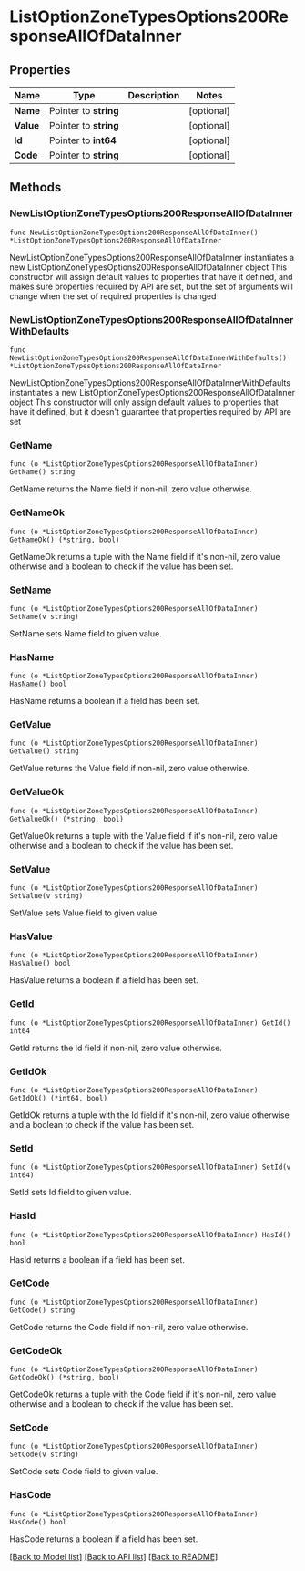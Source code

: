 # ListOptionZoneTypesOptions200ResponseAllOfDataInner

## Properties

Name | Type | Description | Notes
------------ | ------------- | ------------- | -------------
**Name** | Pointer to **string** |  | [optional] 
**Value** | Pointer to **string** |  | [optional] 
**Id** | Pointer to **int64** |  | [optional] 
**Code** | Pointer to **string** |  | [optional] 

## Methods

### NewListOptionZoneTypesOptions200ResponseAllOfDataInner

`func NewListOptionZoneTypesOptions200ResponseAllOfDataInner() *ListOptionZoneTypesOptions200ResponseAllOfDataInner`

NewListOptionZoneTypesOptions200ResponseAllOfDataInner instantiates a new ListOptionZoneTypesOptions200ResponseAllOfDataInner object
This constructor will assign default values to properties that have it defined,
and makes sure properties required by API are set, but the set of arguments
will change when the set of required properties is changed

### NewListOptionZoneTypesOptions200ResponseAllOfDataInnerWithDefaults

`func NewListOptionZoneTypesOptions200ResponseAllOfDataInnerWithDefaults() *ListOptionZoneTypesOptions200ResponseAllOfDataInner`

NewListOptionZoneTypesOptions200ResponseAllOfDataInnerWithDefaults instantiates a new ListOptionZoneTypesOptions200ResponseAllOfDataInner object
This constructor will only assign default values to properties that have it defined,
but it doesn't guarantee that properties required by API are set

### GetName

`func (o *ListOptionZoneTypesOptions200ResponseAllOfDataInner) GetName() string`

GetName returns the Name field if non-nil, zero value otherwise.

### GetNameOk

`func (o *ListOptionZoneTypesOptions200ResponseAllOfDataInner) GetNameOk() (*string, bool)`

GetNameOk returns a tuple with the Name field if it's non-nil, zero value otherwise
and a boolean to check if the value has been set.

### SetName

`func (o *ListOptionZoneTypesOptions200ResponseAllOfDataInner) SetName(v string)`

SetName sets Name field to given value.

### HasName

`func (o *ListOptionZoneTypesOptions200ResponseAllOfDataInner) HasName() bool`

HasName returns a boolean if a field has been set.

### GetValue

`func (o *ListOptionZoneTypesOptions200ResponseAllOfDataInner) GetValue() string`

GetValue returns the Value field if non-nil, zero value otherwise.

### GetValueOk

`func (o *ListOptionZoneTypesOptions200ResponseAllOfDataInner) GetValueOk() (*string, bool)`

GetValueOk returns a tuple with the Value field if it's non-nil, zero value otherwise
and a boolean to check if the value has been set.

### SetValue

`func (o *ListOptionZoneTypesOptions200ResponseAllOfDataInner) SetValue(v string)`

SetValue sets Value field to given value.

### HasValue

`func (o *ListOptionZoneTypesOptions200ResponseAllOfDataInner) HasValue() bool`

HasValue returns a boolean if a field has been set.

### GetId

`func (o *ListOptionZoneTypesOptions200ResponseAllOfDataInner) GetId() int64`

GetId returns the Id field if non-nil, zero value otherwise.

### GetIdOk

`func (o *ListOptionZoneTypesOptions200ResponseAllOfDataInner) GetIdOk() (*int64, bool)`

GetIdOk returns a tuple with the Id field if it's non-nil, zero value otherwise
and a boolean to check if the value has been set.

### SetId

`func (o *ListOptionZoneTypesOptions200ResponseAllOfDataInner) SetId(v int64)`

SetId sets Id field to given value.

### HasId

`func (o *ListOptionZoneTypesOptions200ResponseAllOfDataInner) HasId() bool`

HasId returns a boolean if a field has been set.

### GetCode

`func (o *ListOptionZoneTypesOptions200ResponseAllOfDataInner) GetCode() string`

GetCode returns the Code field if non-nil, zero value otherwise.

### GetCodeOk

`func (o *ListOptionZoneTypesOptions200ResponseAllOfDataInner) GetCodeOk() (*string, bool)`

GetCodeOk returns a tuple with the Code field if it's non-nil, zero value otherwise
and a boolean to check if the value has been set.

### SetCode

`func (o *ListOptionZoneTypesOptions200ResponseAllOfDataInner) SetCode(v string)`

SetCode sets Code field to given value.

### HasCode

`func (o *ListOptionZoneTypesOptions200ResponseAllOfDataInner) HasCode() bool`

HasCode returns a boolean if a field has been set.


[[Back to Model list]](../README.md#documentation-for-models) [[Back to API list]](../README.md#documentation-for-api-endpoints) [[Back to README]](../README.md)


